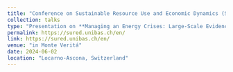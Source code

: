 ```yaml
---
title: "Conference on Sustainable Resource Use and Economic Dynamics (SURED) 2024"
collection: talks
type: "Presentation on **Managing an Energy Crises: Large-Scale Evidence of Residential Natural Gas Savings Through Financial Rewards**"
permalink: https://sured.unibas.ch/en/
link: https://sured.unibas.ch/en/
venue: "in Monte Veritá"
date: 2024-06-02
location: "Locarno-Ascona, Switzerland"
---
```


